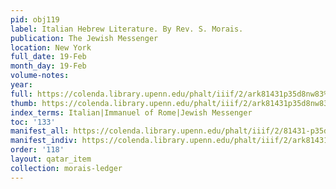 ```yaml
---
pid: obj119
label: Italian Hebrew Literature. By Rev. S. Morais.
publication: The Jewish Messenger
location: New York
full_date: 19-Feb
month_day: 19-Feb
volume-notes:
year:
full: https://colenda.library.upenn.edu/phalt/iiif/2/ark81431p35d8nw83%2FSHA256E-s7068955--a9641f4d27ac0281e149d080e25d285a73395a689111a619089e857333818907.jpeg/full/3500,/0/default.jpg
thumb: https://colenda.library.upenn.edu/phalt/iiif/2/ark81431p35d8nw83%2FSHA256E-s7068955--a9641f4d27ac0281e149d080e25d285a73395a689111a619089e857333818907.jpeg/full/!200,200/0/default.jpg
index_terms: Italian|Immanuel of Rome|Jewish Messenger
toc: '133'
manifest_all: https://colenda.library.upenn.edu/phalt/iiif/2/81431-p35d8nw83/manifest
manifest_indiv: https://colenda.library.upenn.edu/phalt/iiif/2/ark81431p35d8nw83%2FSHA256E-s7068955--a9641f4d27ac0281e149d080e25d285a73395a689111a619089e857333818907.jpeg
order: '118'
layout: qatar_item
collection: morais-ledger
---
```

